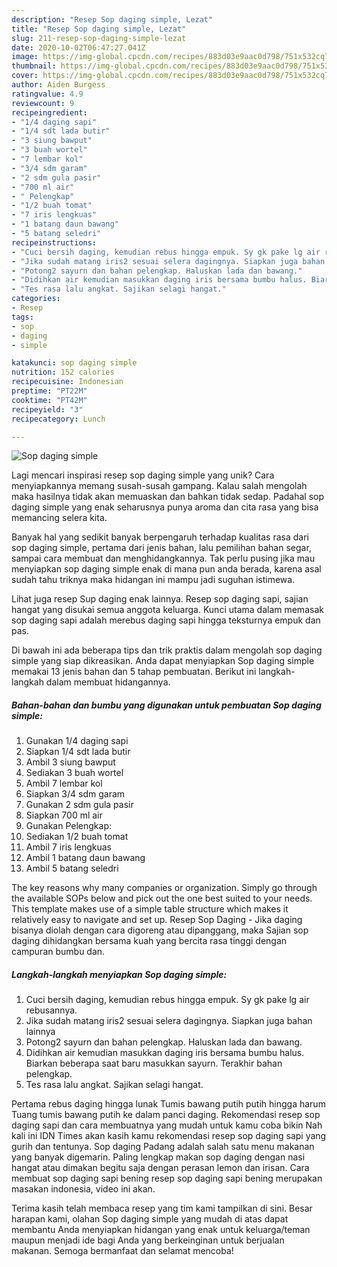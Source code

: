```yaml
---
description: "Resep Sop daging simple, Lezat"
title: "Resep Sop daging simple, Lezat"
slug: 211-resep-sop-daging-simple-lezat
date: 2020-10-02T06:47:27.041Z
image: https://img-global.cpcdn.com/recipes/883d03e9aac0d798/751x532cq70/sop-daging-simple-foto-resep-utama.jpg
thumbnail: https://img-global.cpcdn.com/recipes/883d03e9aac0d798/751x532cq70/sop-daging-simple-foto-resep-utama.jpg
cover: https://img-global.cpcdn.com/recipes/883d03e9aac0d798/751x532cq70/sop-daging-simple-foto-resep-utama.jpg
author: Aiden Burgess
ratingvalue: 4.9
reviewcount: 9
recipeingredient:
- "1/4 daging sapi"
- "1/4 sdt lada butir"
- "3 siung bawput"
- "3 buah wortel"
- "7 lembar kol"
- "3/4 sdm garam"
- "2 sdm gula pasir"
- "700 ml air"
- " Pelengkap"
- "1/2 buah tomat"
- "7 iris lengkuas"
- "1 batang daun bawang"
- "5 batang seledri"
recipeinstructions:
- "Cuci bersih daging, kemudian rebus hingga empuk. Sy gk pake lg air rebusannya."
- "Jika sudah matang iris2 sesuai selera dagingnya. Siapkan juga bahan lainnya"
- "Potong2 sayurn dan bahan pelengkap. Haluskan lada dan bawang."
- "Didihkan air kemudian masukkan daging iris bersama bumbu halus. Biarkan beberapa saat baru masukkan sayurn. Terakhir bahan pelengkap."
- "Tes rasa lalu angkat. Sajikan selagi hangat."
categories:
- Resep
tags:
- sop
- daging
- simple

katakunci: sop daging simple 
nutrition: 152 calories
recipecuisine: Indonesian
preptime: "PT22M"
cooktime: "PT42M"
recipeyield: "3"
recipecategory: Lunch

---
```



![Sop daging simple](https://img-global.cpcdn.com/recipes/883d03e9aac0d798/751x532cq70/sop-daging-simple-foto-resep-utama.jpg)

Lagi mencari inspirasi resep sop daging simple yang unik? Cara menyiapkannya memang susah-susah gampang. Kalau salah mengolah maka hasilnya tidak akan memuaskan dan bahkan tidak sedap. Padahal sop daging simple yang enak seharusnya punya aroma dan cita rasa yang bisa memancing selera kita.

Banyak hal yang sedikit banyak berpengaruh terhadap kualitas rasa dari sop daging simple, pertama dari jenis bahan, lalu pemilihan bahan segar, sampai cara membuat dan menghidangkannya. Tak perlu pusing jika mau menyiapkan sop daging simple enak di mana pun anda berada, karena asal sudah tahu triknya maka hidangan ini mampu jadi suguhan istimewa.

Lihat juga resep Sup daging enak lainnya. Resep sop daging sapi, sajian hangat yang disukai semua anggota keluarga. Kunci utama dalam memasak sop daging sapi adalah merebus daging sapi hingga teksturnya empuk dan pas.


Di bawah ini ada beberapa tips dan trik praktis dalam mengolah sop daging simple yang siap dikreasikan. Anda dapat menyiapkan Sop daging simple memakai 13 jenis bahan dan 5 tahap pembuatan. Berikut ini langkah-langkah dalam membuat hidangannya.

<!--inarticleads1-->

##### Bahan-bahan dan bumbu yang digunakan untuk pembuatan Sop daging simple:

1. Gunakan 1/4 daging sapi
1. Siapkan 1/4 sdt lada butir
1. Ambil 3 siung bawput
1. Sediakan 3 buah wortel
1. Ambil 7 lembar kol
1. Siapkan 3/4 sdm garam
1. Gunakan 2 sdm gula pasir
1. Siapkan 700 ml air
1. Gunakan  Pelengkap:
1. Sediakan 1/2 buah tomat
1. Ambil 7 iris lengkuas
1. Ambil 1 batang daun bawang
1. Ambil 5 batang seledri


The key reasons why many companies or organization. Simply go through the available SOPs below and pick out the one best suited to your needs. This template makes use of a simple table structure which makes it relatively easy to navigate and set up. Resep Sop Daging - Jika daging bisanya diolah dengan cara digoreng atau dipanggang, maka Sajian sop daging dihidangkan bersama kuah yang bercita rasa tinggi dengan campuran bumbu dan. 

<!--inarticleads2-->

##### Langkah-langkah menyiapkan Sop daging simple:

1. Cuci bersih daging, kemudian rebus hingga empuk. Sy gk pake lg air rebusannya.
1. Jika sudah matang iris2 sesuai selera dagingnya. Siapkan juga bahan lainnya
1. Potong2 sayurn dan bahan pelengkap. Haluskan lada dan bawang.
1. Didihkan air kemudian masukkan daging iris bersama bumbu halus. Biarkan beberapa saat baru masukkan sayurn. Terakhir bahan pelengkap.
1. Tes rasa lalu angkat. Sajikan selagi hangat.


Pertama rebus daging hingga lunak Tumis bawang putih putih hingga harum Tuang tumis bawang putih ke dalam panci daging. Rekomendasi resep sop daging sapi dan cara membuatnya yang mudah untuk kamu coba bikin Nah kali ini IDN Times akan kasih kamu rekomendasi resep sop daging sapi yang gurih dan tentunya. Sop daging Padang adalah salah satu menu makanan yang banyak digemarin. Paling lengkap makan sop daging dengan nasi hangat atau dimakan begitu saja dengan perasan lemon dan irisan. Cara membuat sop daging sapi bening resep sop daging sapi bening merupakan masakan indonesia, video ini akan. 

Terima kasih telah membaca resep yang tim kami tampilkan di sini. Besar harapan kami, olahan Sop daging simple yang mudah di atas dapat membantu Anda menyiapkan hidangan yang enak untuk keluarga/teman maupun menjadi ide bagi Anda yang berkeinginan untuk berjualan makanan. Semoga bermanfaat dan selamat mencoba!
